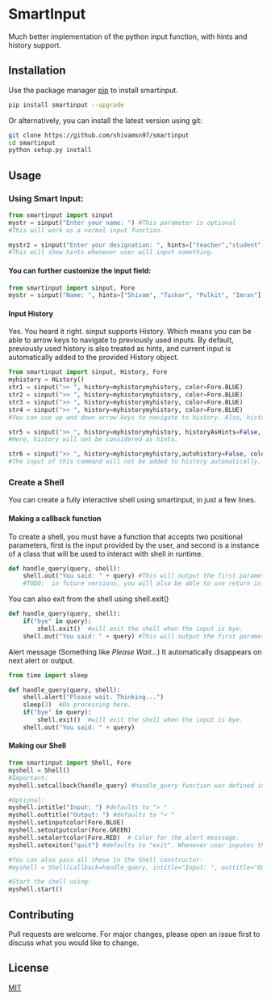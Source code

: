# SmartInput
Much better implementation of the python input function, with hints and history support.

## Installation

Use the package manager [pip](https://pip.pypa.io/en/stable/) to install smartinput.

```bash
pip install smartinput --upgrade
```

Or alternatively, you can install the latest version using git:
```bash
git clone https://github.com/shivamsn97/smartinput
cd smartinput
python setup.py install
```
## Usage

### Using Smart Input:
```python
from smartinput import sinput
mystr = sinput("Enter your name: ") #This parameter is optional
#This will work as a normal input function.

mystr2 = sinput("Enter your designation: ", hints=["teacher","student","developer","hobbyist"])
#This will show hints whenever user will input something.
```
#### You can further customize the input field:
```python
from smartinput import sinput, Fore
mystr = sinput("Name: ", hints=["Shivam", "Tushar", "Pulkit", "Imran"], color=Fore.BLUE, hintcolor=Fore.GREEN)
```
#### Input History
Yes. You heard it right. sinput supports History. Which means you can be able to arrow keys to navigate to previously used inputs. By default, previously used history is also treated as hints, and current input is automatically added to the provided History object. 
```python
from smartinput import sinput, History, Fore
myhistory = History()
str1 = sinput(">> ", history=myhistorymyhistory, color=Fore.BLUE)
str2 = sinput(">> ", history=myhistorymyhistory, color=Fore.BLUE)
str3 = sinput(">> ", history=myhistorymyhistory, color=Fore.BLUE)
str4 = sinput(">> ", history=myhistorymyhistory, color=Fore.BLUE)
#You can use up and down arrow keys to navigate to history. Also, history will be shown as hints.

str5 = sinput(">> ", history=myhistorymyhistory, historyAsHints=False, color=Fore.BLUE)
#Here, history will not be considered as hints.

str6 = sinput(">> ", history=myhistorymyhistory,autohistory=False, color=Fore.BLUE)
#The input of this command will not be added to history automatically.
```

### Create a Shell 
You can create a fully interactive shell using smartinput, in just a few lines.

#### Making a callback function
To create a shell, you must have a function that accepts two positional parameters, first is the input provided by the user, and second is a instance of a class that will be used to interact with shell in runtime.
```python
def handle_query(query, shell):
    shell.out("You said: " + query) #This will output the first parameter on the shell.
    #TODO:  in future versions, you will also be able to use return in place of shell.out.
```

You can also exit from the shell using shell.exit()
```python
def handle_query(query, shell):
    if("bye" in query):
        shell.exit()  #will exit the shell when the input is bye.
    shell.out("You said: " + query) #This will output the first parameter on the shell.
```

Alert message (Something like *Please Wait...*)
It automatically disappears on next alert or output.
```python
from time import sleep

def handle_query(query, shell):
    shell.alert("Please wait. Thinking...")
    sleep(3)  #Do processing here.
    if("bye" in query):
        shell.exit()  #will exit the shell when the input is bye.
    shell.out("You said: " + query) 
```

#### Making our Shell
```python
from smartinput import Shell, Fore
myshell = Shell()
#Important:
myshell.setcallback(handle_query) #handle_query function was defined in the above section

#Optional:
myshell.intitle("Input: ") #defaults to "> "
myshell.outtitle("Output: ") #defaults to "< "
myshell.setinputcolor(Fore.BLUE)
myshell.setoutputcolor(Fore.GREEN)
myshell.setalertcolor(Fore.RED)  # Color for the alert messsage.
myshell.setexiton("quit") #defaults to "exit". Whenever user inputes this or press ctrl+d (EOF, linux), the shell exits.

#You can also pass all these in the Shell constructor:
#myshell = Shell(callback=handle_query, intitle="Input: ", outtitle="Output: ", inputcolor=Fore.BLUE, outputcolor=Fore.GREEN, alertcolor=Fore.RED, exiton="quit")

#Start the shell using:
myshell.start()
```
## Contributing
Pull requests are welcome. For major changes, please open an issue first to discuss what you would like to change.

## License
[MIT](https://choosealicense.com/licenses/mit/)
